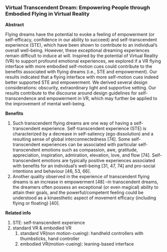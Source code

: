 ### Virtual Transcendent Dream: Empowering People through Embodied Flying in Virtual Reality

**Abstract**

Flying dreams have the potential to evoke a feeling of empowerment (or self-efficacy, confidence in our ability to succeed) and self-transcendent experience (STE), which have been shown to contribute to an individual’s overall well-being. However, these exceptional dreaming experiences remain difficult to induce at will. Inspired by the potential of Virtual Reality (VR) to support profound emotional experiences, we explored if a VR flying interface with more embodied self-motion cues could contribute to the benefits associated with flying dreams (i.e., STE and empowerment). Our results indicated that a flying interface with more self-motion cues indeed better supported STE and empowerment. We derived several design considerations: obscurity, extraordinary light and supportive setting. Our results contribute to the discourse around design guidelines for self-transcendence and empowerment in VR, which may further be applied to the improvement of mental well-being.

**Benefits**
1. Such transcendent flying dreams are one way of having a self-transcendent experience. Self-transcendent experience (STE) is characterized by a decrease in self-saliency (ego dissolution) and a resulting sense of global interconnectedness [74]. Some self-transcendent experiences can be associated with particular self-transcendent emotions such as compassion, awe, gratitude, appreciation, inspiration, admiration, elevation, love, and flow [74]. Self-transcendent emotions are typically positive experiences associated with benefits for an individual’s well-being [31, 47, 74] and pro-social intentions and behaviour [46, 53, 66].
2. Another quality observed in the experience of transcendent flying dreams is an increase in empowerment [48] –in transcendent dreams, the dreamers often possess an exceptional (or even magical) ability to attain their goals, and the powerful/competent feeling could be understood as a kinaesthetic aspect of movement efficacy (including flying or floating) [40].

**Related info**
1. STE: self-transcendent experience
2. standard VR & embodied VR 
    1. standard VR(non motion-cueing): handheld controllers with thumbsticks, hand controller
    2. embodied VR(motion-cueing): leaning-based interface